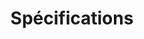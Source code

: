 ---
layout: redirect.njk
permalink: false
hideInSitemap: true
tags: level2
key: regulations_fr
title: Spécifications
redirect: /fr/guidelines/regulations/app-icons/
parent: guidelines_fr
order: 2
---